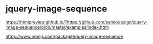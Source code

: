 # jquery-image-sequence

https://htmlpreview.github.io/?https://github.com/semiodesign/jquery-image-sequence/blob/master/examples/index.html

https://www.npmjs.com/package/jquery-image-sequence
